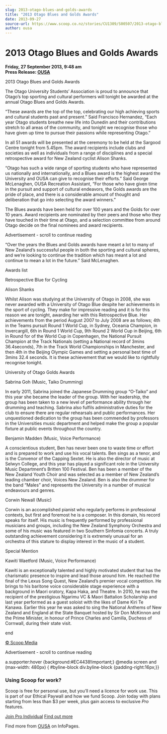 ```yaml
---
slug: 2013-otago-blues-and-golds-awards
title: "2013 Otago Blues and Golds Awards"
date: 2013-09-27
source-url: https://www.scoop.co.nz/stories/CU1309/S00507/2013-otago-blues-and-golds-awards.htm
author: ousa
---
```

2013 Otago Blues and Golds Awards
=================================

**Friday, 27 September 2013, 9:48 am**  
**Press Release: [OUSA](https://info.scoop.co.nz/OUSA)**

2013 Otago Blues and Golds Awards

The Otago University Students’ Association is proud to announce that Otago’s top sporting and cultural performers will tonight be awarded at the annual Otago Blues and Golds Awards.

“These awards are the top of the top, celebrating our high achieving sports and cultural students past and present.” Said Francisco Hernandez, “Each year Otago students breathe new life into Dunedin and their contributions stretch to all areas of the community, and tonight we recognise those who have given up time to pursue their passions while representing Otago.”

In all 51 awards will be presented at the ceremony to be held at the Sargood Centre tonight from 5.45pm. The award recipients include clubs and societies as well as individuals from a range of disciplines and a special retrospective award for New Zealand cyclist Alison Shanks.

“Otago has such a wide range of sporting students who have represented us nationally and internationally, and a Blues award is the highest award the University and OUSA can give to recognise their efforts.” Said George McLenaghen, OUSA Recreation Assistant, “For those who have given time in the pursuit and support of cultural endeavors, the Golds awards are the pride of place, and there is a considerable amount of thought and deliberation that go into selecting the award winners.”

The Blues awards have been held for over 100 years and the Golds for over 10 years. Award recipients are nominated by their peers and those who they have touched in their time at Otago, and a selection committee from around Otago decide on the final nominees and award recipients.

Advertisement - scroll to continue reading





“Over the years the Blues and Golds awards have meant a lot to many of New Zealand’s successful people in both the sporting and cultural spheres, and we’re looking to continue the tradition which has meant a lot and continue to mean a lot in the future.” Said McLenaghen.

  
Awards list

Retrospective Blue for Cycling

Alison Shanks

Whilst Alison was studying at the University of Otago in 2008, she was never awarded with a University of Otago Blue despite her achievements in the sport of cycling. They make for impressive reading and it is for this reason we are tonight, awarding her with this Retrospective Blue. Her achievements from the period August 2007 to July 2008 are as follows; 4th in the Teams pursuit Round 1 World Cup, in Sydney, Oceania Champion, in Invercargill, 6th in Round 1 World Cup, 9th Round 2 World Cup in Beijing, 6th in Round for of the World Cup in Copenhagen, the National Pursuit Champion at the Track Nationals (setting a National record of 3mins 36.4seconds), 7th in the Track World Championships in Manchester, and then 4th in the Beijing Olympic Games and setting a personal best time of 3mins 32.4 seconds. It is these achievement that we would like to rightfully recognise tonight.

University of Otago Golds Awards

Sabrina Goh (Music, Taiko Drumming)

In early 2011, Sabrina joined the Japanese Drumming group “O-Taiko” and this year she became the leader of the group. With her leadership, the group has been taken to a new level of performance ability through her drumming and teaching. Sabrina also fulfils administrative duties for the club to ensure there are regular rehearsals and public performances. Her unquestioned dedication to the group has been commended by professors in the Universities music department and helped make the group a popular fixture at public events throughout the country.

Benjamin Madden (Music, Voice Performance)

A conscientious student, Ben has never been one to waste time or effort and is prepared to work and use his vocal talents. Ben sings as a tenor, and is the Convenor of the Capping Sextet. He is also the director of music at Selwyn College, and this year has played a significant role in the University Music Department’s Britten 100 Festival. Ben has been a member of the New Zealand Youth Choir and was selected as a member of New Zealand’s leading chamber choir, Voices New Zealand. Ben is also the drummer for the band “Males” and represents the University in a number of musical endeavours and genres.

Corwin Newall (Music)

Corwin is an accomplished pianist who regularly performs in professional contexts, but first and foremost he is a composer. In this domain, his record speaks for itself. His music is frequently performed by professional musicians and groups, including the New Zealand Symphony Orchestra and some of his music was featured in two Southern Sinfomia concerts. A truly outstanding achievement considering it is extremely unusual for an orchestra of this stature to display interest in the music of a student.

Special Mention

Kawiti Waetford (Music, Voice Performance)

Kawiti is an exceptionally talented and highly motivated student that has the charismatic presence to inspire and lead those around him. He reached the final of the Lexus Song Quest, New Zealand’s premier vocal competition. He brings to his baritone voice considerable stage experience with a background in Maori oratory, Kapa Haka, and Theatre. In 2010, he was the recipient of the prestigious Ngarimu VC & Maori Battalion Scholarship and last year performed as a guest soloist with the likes of Dame Kiri Te Kanawa. Earlier this year he was asked to sing the National Anthems of New Zealand and England at the State Banquet hosted by Sir Don McKinnon and the Prime Minister, in honour of Prince Charles and Camilla, Duchess of Cornwall, during their state visit.

  
end  

[© Scoop Media](http://www.scoop.co.nz/about/terms.html)  

Advertisement - scroll to continue reading



a.supporter:hover {background:#EC4438!important;} @media screen and (max-width: 480px) { #byline-block div.byline-block {padding-right:16px;}}

### Using Scoop for work?

Scoop is free for personal use, but you’ll need a licence for work use. This is part of our Ethical Paywall and how we fund Scoop. Join today with plans starting from less than $3 per week, plus gain access to exclusive _Pro_ features.  
  
[Join Pro Individual](https://pro.scoop.co.nz/Individual/?from=ProIn24) [Find out more](https://pro.scoop.co.nz/using-scoop-for-work/?from=ProIn24)

Find more from [OUSA](https://info.scoop.co.nz/OUSA) on InfoPages.
